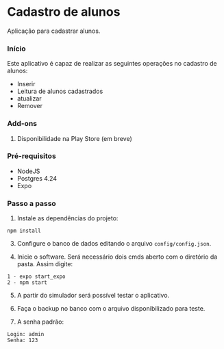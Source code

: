 # Cadastro de alunos #
Aplicação para cadastrar alunos.

### Início ###
Este aplicativo é capaz de realizar as seguintes operações no cadastro de alunos:

- Inserir
- Leitura de alunos cadastrados
- atualizar
- Remover

### Add-ons ###
1. Disponibilidade na Play Store (em breve)

### Pré-requisitos ###
- NodeJS
- Postgres 4.24
- Expo

### Passo a passo ###
1. Instale as dependências do projeto:

```
npm install
```

3. Configure o banco de dados editando o arquivo `config/config.json`.

4. Inicie o software. Será necessário dois cmds aberto com o diretório da pasta. Assim digite:

```
1 - expo start_expo
2 - npm start
```

5. A partir do simulador será possível testar o aplicativo.

6. Faça o backup no banco com o arquivo disponibilizado para teste.

7. A senha padrão:

```
Login: admin
Senha: 123
```